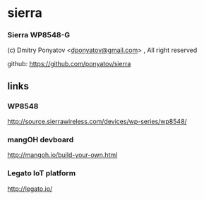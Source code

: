 # sierra
### Sierra WP8548-G

(c) Dmitry Ponyatov <<dponyatov@gmail.com>> , All right reserved

github: https://github.com/ponyatov/sierra

## links

### WP8548

http://source.sierrawireless.com/devices/wp-series/wp8548/

### mangOH devboard

http://mangoh.io/build-your-own.html

### Legato IoT platform

http://legato.io/

